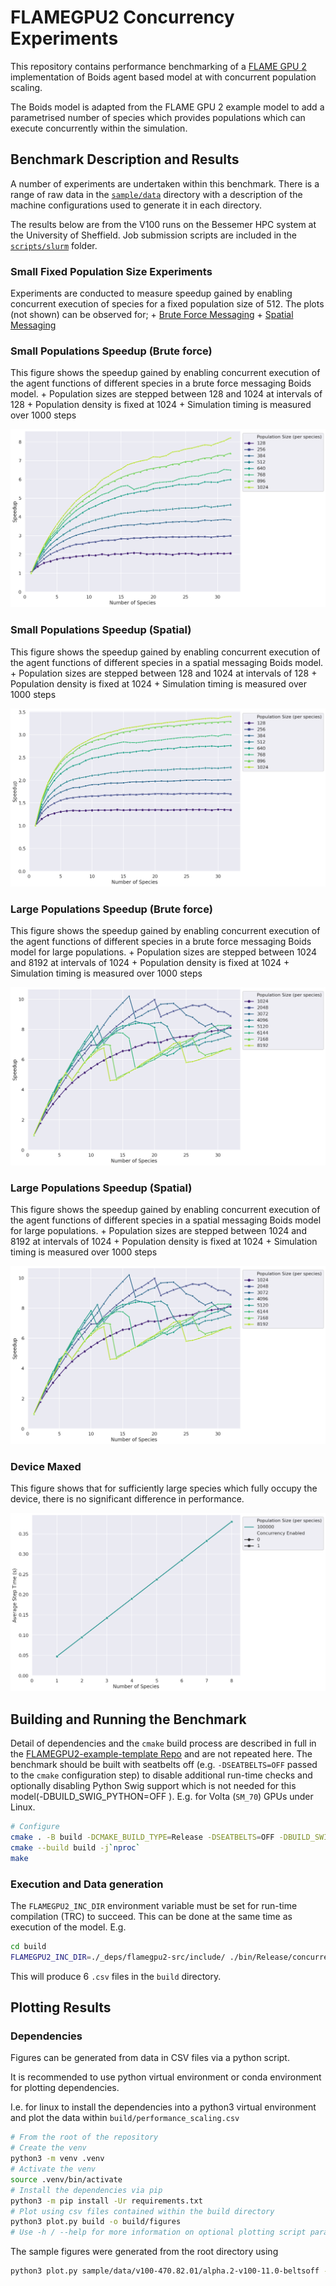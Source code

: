 # FLAMEGPU2 Concurrency Experiments

This repository contains performance benchmarking of a [FLAME GPU 2](https://github.com/FLAMEGPU/FLAMEGPU2) implementation of Boids agent based model at with concurrent population scaling.


The Boids model is adapted from the FLAME GPU 2 example model to add a parametrised number of species which provides populations which can execute concurrently within the simulation.

## Benchmark Description and Results


A number of experiments are undertaken within this benchmark. There is a range of raw data in the [`sample/data`](sample/data) directory with a description of the machine configurations used to generate it in each directory.

The results below are from the V100 runs on the Bessemer HPC system at the University of Sheffield. Job submission scripts are included in the [`scripts/slurm`]() folder.

### Small Fixed Population Size Experiments

Experiments are conducted to measure speedup gained by enabling concurrent execution of species for a fixed population size of 512. The plots (not shown) can be observed for;
	+ [Brute Force Messaging](sample/figures/v100-470.82.01/alpha.2-v100-11.0-beltsoff/speedup--small_fixed_pop_brute_force.png)
	+ [Spatial Messaging](sample/figures/v100-470.82.01/alpha.2-v100-11.0-beltsoff/speedup--small_fixed_pop.png)

### Small Populations Speedup (Brute force)

This figure shows the speedup gained by enabling concurrent execution of the agent functions of different species in a brute force messaging Boids model.
	+ Population sizes are stepped between 128 and 1024 at intervals of 128
	+ Population density is fixed at 1024
	+ Simulation timing is measured over 1000 steps

![sample/figures/v100-470.82.01/alpha.2-v100-11.0-beltsoff/speedup--small_Pops_brute_force.png](sample/figures/v100-470.82.01/alpha.2-v100-11.0-beltsoff/speedup--small_Pops_brute_force.png)


### Small Populations Speedup (Spatial)

This figure shows the speedup gained by enabling concurrent execution of the agent functions of different species in a spatial messaging Boids model.
	+ Population sizes are stepped between 128 and 1024 at intervals of 128
	+ Population density is fixed at 1024
	+ Simulation timing is measured over 1000 steps
	
![sample/figures/v100-470.82.01/alpha.2-v100-11.0-beltsoff/speedup--small_pops.png](sample/figures/v100-470.82.01/alpha.2-v100-11.0-beltsoff/speedup--small_pops.png)

### Large Populations Speedup (Brute force)

This figure shows the speedup gained by enabling concurrent execution of the agent functions of different species in a brute force messaging Boids model for large populations.
	+ Population sizes are stepped between 1024 and 8192 at intervals of 1024
	+ Population density is fixed at 1024
	+ Simulation timing is measured over 1000 steps

![sample/figures/v100-470.82.01/alpha.2-v100-11.0-beltsoff/speedup--large_pops_brute_force.png](sample/figures/v100-470.82.01/alpha.2-v100-11.0-beltsoff/speedup--large_pops_brute_force.png)

### Large Populations Speedup (Spatial)

This figure shows the speedup gained by enabling concurrent execution of the agent functions of different species in a spatial  messaging Boids model for large populations.
	+ Population sizes are stepped between 1024 and 8192 at intervals of 1024
	+ Population density is fixed at 1024
	+ Simulation timing is measured over 1000 steps

![sample/figures/v100-470.82.01/alpha.2-v100-11.0-beltsoff/speedup--large_pops_brute_force.png](sample/figures/v100-470.82.01/alpha.2-v100-11.0-beltsoff/speedup--large_pops_brute_force.png)

### Device Maxed

This figure shows that for sufficiently large species which fully occupy the device, there is no significant difference in performance.

![Fsample/figures/v100-470.82.01/alpha.2-v100-11.0-beltsoff/Device--device_maxed.png](sample/figures/v100-470.82.01/alpha.2-v100-11.0-beltsoff/Device--device_maxed.png)

## Building and Running the Benchmark

Detail of dependencies and the `cmake` build process are described in full in the [FLAMEGPU2-example-template Repo](https://github.com/FLAMEGPU/FLAMEGPU2-example-template) and are not repeated here. The benchmark should be built with seatbelts off (e.g. `-DSEATBELTS=OFF` passed to the `cmake` configuration step) to disable additional run-time checks and optionally disabling Python Swig support which is not needed for this model(-DBUILD_SWIG_PYTHON=OFF ). E.g. for Volta (`SM_70`) GPUs under Linux.

```bash
# Configure 
cmake . -B build -DCMAKE_BUILD_TYPE=Release -DSEATBELTS=OFF -DBUILD_SWIG_PYTHON=OFF -DCUDA_ARCH=70
cmake --build build -j`nproc` 
make
```

### Execution and Data generation

The `FLAMEGPU2_INC_DIR` environment variable must be set for run-time compilation (TRC) to succeed. This can be done at the same time as execution of the model. E.g. 

```bash
cd build
FLAMEGPU2_INC_DIR=./_deps/flamegpu2-src/include/ ./bin/Release/concurrency-benchmark 
```

This will produce 6 `.csv` files in the `build` directory.

## Plotting Results

### Dependencies


Figures can be generated from data in CSV files via a python script.

It is recommended to use python virtual environment or conda environment for plotting dependencies.

I.e. for linux to install the dependencies into a python3 virtual environment and plot the data within `build/performance_scaling.csv`

```bash
# From the root of the repository
# Create the venv
python3 -m venv .venv
# Activate the venv
source .venv/bin/activate
# Install the dependencies via pip
python3 -m pip install -Ur requirements.txt
# Plot using csv files contained within the build directory
python3 plot.py build -o build/figures
# Use -h / --help for more information on optional plotting script parameters.
```

The sample figures were generated from the root directory using

```bash
python3 plot.py sample/data/v100-470.82.01/alpha.2-v100-11.0-beltsoff -o sample/data-figures/v100-470.82.01/alpha.2-v100-11.0-beltsoff
```
